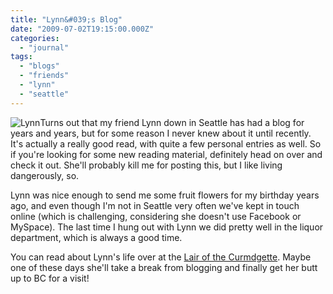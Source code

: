 ```yaml
---
title: "Lynn&#039;s Blog"
date: "2009-07-02T19:15:00.000Z"
categories: 
  - "journal"
tags: 
  - "blogs"
  - "friends"
  - "lynn"
  - "seattle"
---
```


![Lynn](http://farm1.static.flickr.com/155/404402328_c8fa056be7.jpg?v=0)Turns out that my friend Lynn down in Seattle has had a blog for years and years, but for some reason I never knew about it until recently. It's actually a really good read, with quite a few personal entries as well. So if you're looking for some new reading material, definitely head on over and check it out. She'll probably kill me for posting this, but I like living dangerously, so.

Lynn was nice enough to send me some fruit flowers for my birthday years ago, and even though I'm not in Seattle very often we've kept in touch online (which is challenging, considering she doesn't use Facebook or MySpace). The last time I hung out with Lynn we did pretty well in the liquor department, which is always a good time.

You can read about Lynn's life over at the [Lair of the Curmdgette](http://naffoff.blogspot.com/). Maybe one of these days she'll take a break from blogging and finally get her butt up to BC for a visit!
